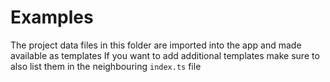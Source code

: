# Examples

The project data files in this folder are imported into the app and made available as templates
If you want to add additional templates make sure to also list them in the neighbouring `index.ts` file
